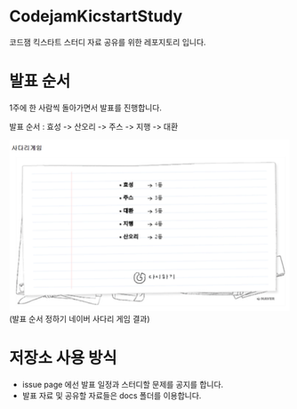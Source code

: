 # CodejamKicstartStudy
코드잼 킥스타트 스터디 자료 공유를 위한 레포지토리 입니다.

# 발표 순서
1주에 한 사람씩 돌아가면서 발표를 진행합니다.

발표 순서 : 효성 -> 산오리 -> 주스 -> 지행 -> 대환

![order](./order.png)
(발표 순서 정하기 네이버 사다리 게임 결과)

# 저장소 사용 방식
 - issue page 에선 발표 일정과 스터디할 문제를 공지를 합니다.
 - 발표 자료 및 공유할 자료들은 docs 폴더를 이용합니다.
